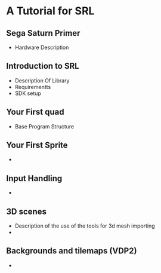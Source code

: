 # A Tutorial for SRL

## Sega Saturn Primer
- Hardware Description

## Introduction to SRL
- Description Of Library
- Requirementts
- SDK setup

## Your First quad
- Base Program Structure

## Your First Sprite
- 

## Input Handling
- 

## 3D scenes
- Description of the use of the tools for 3d mesh importing
- 

## Backgrounds and tilemaps (VDP2)
- 
